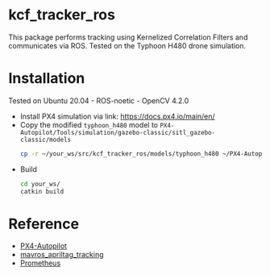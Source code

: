 # kcf_tracker_ros
This package performs tracking using Kernelized Correlation Filters and communicates via ROS. Tested on the Typhoon H480 drone simulation.

# Installation
Tested on Ubuntu 20.04 - ROS-noetic - OpenCV 4.2.0

* Install PX4 simulation via link: https://docs.px4.io/main/en/
* Copy the modified `typhoon_h480` model to `PX4-Autopilot/Tools/simulation/gazebo-classic/sitl_gazebo-classic/models`
    ```sh
    cp -r ~/your_ws/src/kcf_tracker_ros/models/typhoon_h480 ~/PX4-Autopilot/Tools/simulation/gazebo-classic/sitl_gazebo-classic/models
    ```
* Build
    ```sh
    cd your_ws/
    catkin build
    ```
# Reference
* [PX4-Autopilot](https://github.com/PX4/PX4-Autopilot)
* [mavros_apriltag_tracking](https://github.com/mzahana/mavros_apriltag_tracking)
* [Prometheus](https://github.com/amov-lab/Prometheus)